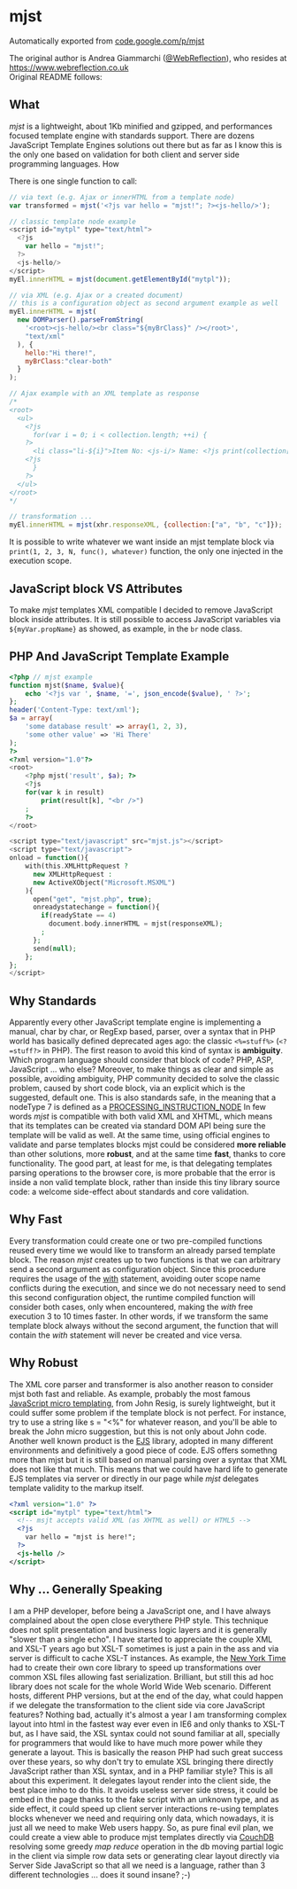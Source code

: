 # mjst
Automatically exported from [code.google.com/p/mjst](code.google.com/p/mjst) 

The original author is Andrea Giammarchi ([@WebReflection](https://twitter.com/WebReflection)), who resides at https://www.webreflection.co.uk  
Original README follows:

## What

*mjst* is a lightweight, about 1Kb minified and gzipped, and performances focused template engine with standards support. There are dozens JavaScript Template Engines solutions out there but as far as I know this is the only one based on validation for both client and server side programming languages.
How

There is one single function to call:
```javascript
// via text (e.g. Ajax or innerHTML from a template node)
var transformed = mjst('<?js var hello = "mjst!"; ?><js-hello/>');

// classic template node example
<script id="mytpl" type="text/html">
  <?js
    var hello = "mjst!";
  ?>
  <js-hello/>
</script>
myEl.innerHTML = mjst(document.getElementById("mytpl"));

// via XML (e.g. Ajax or a created document)
// this is a configuration object as second argument example as well
myEl.innerHTML = mjst(
  new DOMParser().parseFromString(
    '<root><js-hello/><br class="${myBrClass}" /></root>',
    "text/xml"
  ), {
    hello:"Hi there!",
    myBrClass:"clear-both"
  }
);

// Ajax example with an XML template as response
/*
<root>
  <ul>
    <?js
      for(var i = 0; i < collection.length; ++i) {
    ?>
      <li class="li-${i}">Item No: <js-i/> Name: <?js print(collection[i]); ?></li>
    <?js
      }
    ?>
  </ul>
</root>
*/

// transformation ...
myEl.innerHTML = mjst(xhr.responseXML, {collection:["a", "b", "c"]});
```
It is possible to write whatever we want inside an mjst template block via ```print(1, 2, 3, N, func(), whatever)``` function, the only one injected in the execution scope.

## JavaScript block VS Attributes

To make *mjst* templates XML compatible I decided to remove JavaScript block inside attributes. It is still possible to access JavaScript variables via ```${myVar.propName}``` as showed, as example, in the ```br``` node class.

## PHP And JavaScript Template Example
```php
<?php // mjst example
function mjst($name, $value){
    echo '<?js var ', $name, '=', json_encode($value), ' ?>';
};
header('Content-Type: text/xml');
$a = array(
    'some database result' => array(1, 2, 3),
    'some other value' => 'Hi There'
);
?>
<?xml version="1.0"?>
<root>
    <?php mjst('result', $a); ?>
    <?js
    for(var k in result)
        print(result[k], "<br />")
    ;
    ?>
</root>

<script type="text/javascript" src="mjst.js"></script>
<script type="text/javascript">
onload = function(){
    with(this.XMLHttpRequest ?
      new XMLHttpRequest :
      new ActiveXObject("Microsoft.MSXML")
    ){
      open("get", "mjst.php", true);
      onreadystatechange = function(){
        if(readyState == 4)
          document.body.innerHTML = mjst(responseXML);
        ;
      };
      send(null);
    };
};
</script>
```

## Why Standards

Apparently every other JavaScript template engine is implementing a manual, char by char, or RegExp based, parser, over a syntax that in PHP world has basically defined deprecated ages ago: the classic ```<%=stuff%>``` (```<?=stuff?>``` in PHP). The first reason to avoid this kind of syntax is **ambiguity**. Which program language should consider that block of code? PHP, ASP, JavaScript ... who else? Moreover, to make things as clear and simple as possible, avoiding ambiguity, PHP community decided to solve the classic <?xml?> problem, caused by short code block, via an explicit <?php ?> which is the suggested, default one. This is also standards safe, in the meaning that a nodeType 7 is defined as a [PROCESSING_INSTRUCTION_NODE](http://www.w3.org/2003/01/dom2-javadoc/org/w3c/dom/Node.html#PROCESSING_INSTRUCTION_NODE) In few words *mjst* is compatible with both valid XML and XHTML, which means that its templates can be created via standard DOM API being sure the template will be valid as well. At the same time, using official engines to validate and parse templates blocks mjst could be considered **more reliable** than other solutions, more **robust**, and at the same time **fast**, thanks to core functionality. The good part, at least for me, is that delegating templates parsing operations to the browser core, is more probable that the error is inside a non valid template block, rather than inside this tiny library source code: a welcome side-effect about standards and core validation.

## Why Fast

Every transformation could create one or two pre-compiled functions reused every time we would like to transform an already parsed template block. The reason *mjst* creates up to two functions is that we can arbitrary send a second argument as configuration object. Since this procedure requires the usage of the [with](http://webreflection.blogspot.com/2009/12/with-some-good-example.html) statement, avoiding outer scope name conflicts during the execution, and since we do not necessary need to send this second configuration object, the runtime compiled function will consider both cases, only when encountered, making the *with* free execution 3 to 10 times faster. In other words, if we transform the same template block always without the second argument, the function that will contain the *with* statement will never be created and vice versa.

## Why Robust

The XML core parser and transformer is also another reason to consider mjst both fast and reliable. As example, probably the most famous [JavaScript micro templating](http://ejohn.org/blog/javascript-micro-templating/), from John Resig, is surely lightweight, but it could suffer some problem if the template block is not perfect. For instance, try to use a string like s = "<%" for whatever reason, and you'll be able to break the John micro suggestion, but this is not only about John code. Another well known product is the [EJS](http://embeddedjs.com/) library, adopted in many different environments and definitively a good piece of code. EJS offers somethng more than mjst but it is still based on manual parsing over a syntax that XML does not like that much. This means that we could have hard life to generate EJS templates via server or directly in our page while *mjst* delegates template validity to the markup itself.
```xml
<?xml version="1.0" ?> 
<script id="mytpl" type="text/html">
  <!-- msjt accepts valid XML (as XHTML as well) or HTML5 -->
  <?js
    var hello = "mjst is here!";
  ?>
  <js-hello />
</script>
```

## Why ... Generally Speaking

I am a PHP developer, before being a JavaScript one, and I have always complained about the open close everythere PHP style. This technique does not split presentation and business logic layers and it is generally "slower than a single echo". I have started to appreciate the couple XML and XSL-T years ago but XSL-T sometimes is just a pain in the ass and via server is difficult to cache XSL-T instances. As example, the [New York Time](http://code.nytimes.com/projects/xslcache) had to create their own core library to speed up transformations over common XSL files allowing fast serialization. Brilliant, but still this ad hoc library does not scale for the whole World Wide Web scenario. Different hosts, different PHP versions, but at the end of the day, what could happen if we delegate the transformation to the client side via core JavaScript features? Nothing bad, actually it's almost a year I am transforming complex layout into html in the fastest way ever even in IE6 and only thanks to XSL-T but, as I have said, the XSL syntax could not sound familiar at all, specially for programmers that would like to have much more power while they generate a layout. This is basically the reason PHP had such great success over these years, so why don't try to emulate XSL bringing there directly JavaScript rather than XSL syntax, and in a PHP familiar style? This is all about this experiment. It delegates layout render into the client side, the best place imho to do this. It avoids useless server side stress, it could be embed in the page thanks to the fake script with an unknown type, and as side effect, it could speed up client server interactions re-using templates blocks whenever we need and requiring only data, which nowadays, it is just all we need to make Web users happy. So, as pure final evil plan, we could create a view able to produce mjst templates directly via [CouchDB](http://couchdb.apache.org/) resolving some greedy *map reduce* operation in the db moving partial logic in the client via simple row data sets or generating clear layout directly via Server Side JavaScript so that all we need is a language, rather than 3 different technologies ... does it sound insane? ;-) 
